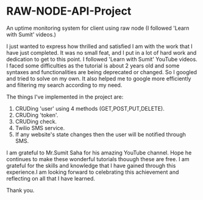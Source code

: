 # RAW-NODE-API-Project
An uptime monitoring system for client using raw node (I followed 'Learn with Sumit' videos.)

I just wanted to express how thrilled and satisfied I am with the work that I have just completed. It was no small feat, and I put in a lot of hard work and dedication to get to this point. I followed 'Learn with Sumit' YouTube videos. I faced some difficulties as the tutorial is about 2 years old and some syntaxes and functionalities are being deprecated or changed. So I googled and tried to solve on my own. It also helped me to google more efficiently and filtering my search according to my need.

The things I've implemented in the project are:
1. CRUDing 'user' using 4 methods (GET,POST,PUT,DELETE).
2. CRUDing 'token'.
3. CRUDing check.
4. Twilio SMS service.
5. If any website's state changes then the user will be notified through SMS.

I am grateful to Mr.Sumit Saha for his amazing YouTube channel. Hope he continues to make these wonderful tutorials thouugh these are free. I am grateful for the skills and knowledge that I have gained through this experience.I am looking forward to celebrating this achievement and reflecting on all that I have learned. 

Thank you.
